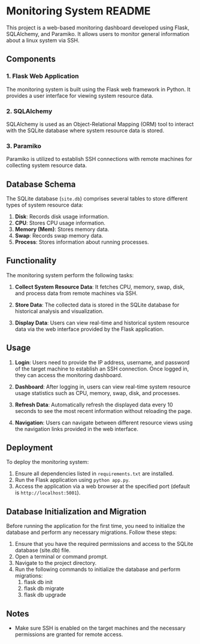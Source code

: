 # Monitoring System README
This project is a web-based monitoring dashboard developed using Flask, SQLAlchemy, and Paramiko.
It allows users to monitor general information about a linux system via SSH.

## Components

### 1. Flask Web Application

The monitoring system is built using the Flask web framework in Python. It provides a user interface for viewing system resource data.

### 2. SQLAlchemy

SQLAlchemy is used as an Object-Relational Mapping (ORM) tool to interact with the SQLite database where system resource data is stored.

### 3. Paramiko

Paramiko is utilized to establish SSH connections with remote machines for collecting system resource data.

## Database Schema

The SQLite database (`site.db`) comprises several tables to store different types of system resource data:

1. **Disk**: Records disk usage information.
2. **CPU**: Stores CPU usage information.
3. **Memory (Mem)**: Stores memory data.
4. **Swap**: Records swap memory data.
5. **Process**: Stores information about running processes.

## Functionality

The monitoring system perform the following tasks:

1. **Collect System Resource Data**: It fetches CPU, memory, swap, disk, and process data from remote machines via SSH.

2. **Store Data**: The collected data is stored in the SQLite database for historical analysis and visualization.

3. **Display Data**: Users can view real-time and historical system resource data via the web interface provided by the Flask application.

## Usage

1. **Login**: Users need to provide the IP address, username, and password of the target machine to establish an SSH connection. Once logged in, they can access the monitoring dashboard.

2. **Dashboard**: After logging in, users can view real-time system resource usage statistics such as CPU, memory, swap, disk, and processes.

3. **Refresh Data**: Automatically refresh the displayed data every 10 seconds to see the most recent information without reloading the page.

4. **Navigation**: Users can navigate between different resource views using the navigation links provided in the web interface.

## Deployment

To deploy the monitoring system:

1. Ensure all dependencies listed in `requirements.txt` are installed.
2. Run the Flask application using `python app.py`.
3. Access the application via a web browser at the specified port (default is `http://localhost:5001`).

## Database Initialization and Migration

Before running the application for the first time, you need to initialize the database and perform any necessary migrations. Follow these steps:

1. Ensure that you have the required permissions and access to the SQLite database (site.db) file.
2. Open a terminal or command prompt.
3. Navigate to the project directory.
4. Run the following commands to initialize the database and perform migrations:
   1. flask db init
   2. flask db migrate
   3. flask db upgrade
   
## Notes

- Make sure SSH is enabled on the target machines and the necessary permissions are granted for remote access.


